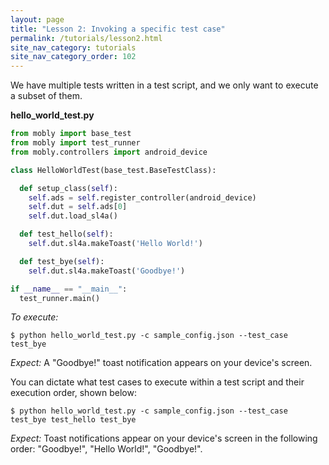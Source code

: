 ```yaml
---
layout: page
title: "Lesson 2: Invoking a specific test case"
permalink: /tutorials/lesson2.html
site_nav_category: tutorials
site_nav_category_order: 102
---
```


We have multiple tests written in a test script, and we only want to execute
a subset of them.

**hello_world_test.py**

```python
from mobly import base_test
from mobly import test_runner
from mobly.controllers import android_device

class HelloWorldTest(base_test.BaseTestClass):

  def setup_class(self):
    self.ads = self.register_controller(android_device)
    self.dut = self.ads[0]
    self.dut.load_sl4a()

  def test_hello(self):
    self.dut.sl4a.makeToast('Hello World!')

  def test_bye(self):
    self.dut.sl4a.makeToast('Goodbye!')

if __name__ == "__main__":
  test_runner.main()
```

*To execute:*

    $ python hello_world_test.py -c sample_config.json --test_case test_bye


*Expect:* A "Goodbye!" toast notification appears on your device's screen.

You can dictate what test cases to execute within a test script and their
execution order, shown below:

    $ python hello_world_test.py -c sample_config.json --test_case test_bye test_hello test_bye

*Expect:* Toast notifications appear on your device's screen in the following order:
"Goodbye!", "Hello World!", "Goodbye!".


